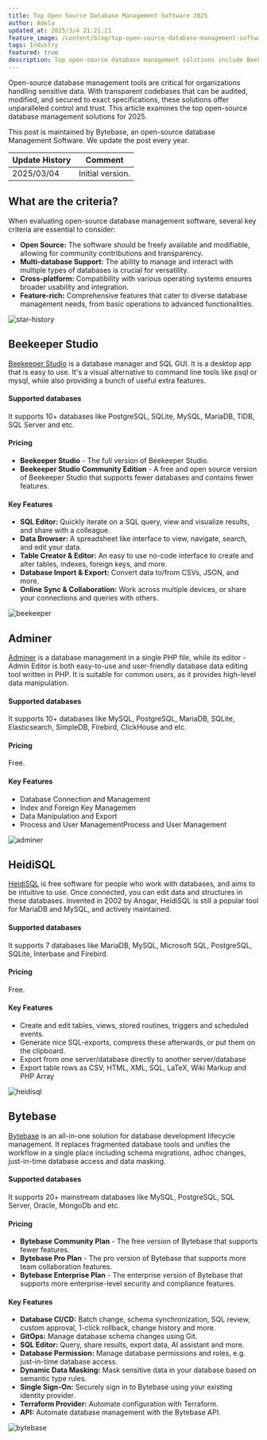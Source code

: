 ```yaml
---
title: Top Open Source Database Management Software 2025
author: Adela
updated_at: 2025/3/4 21:21:21
feature_image: /content/blog/top-open-source-database-management-software/banner.webp
tags: Industry
featured: true
description: Top open-source database management solutions include Beekeeper Studio, Adminer, HeidiSQL, and Bytebase.
---
```


Open-source database management tools are critical for organizations handling sensitive data. With transparent codebases that can be audited, modified, and secured to exact specifications, these solutions offer unparalleled control and trust. This article examines the top open-source database management solutions for 2025.

<HintBlock type="info">

This post is maintained by Bytebase, an open-source database Management Software. We update the post every year.

</HintBlock>

| Update History | Comment          |
| -------------- | ---------------- |
| 2025/03/04     | Initial version. |

## What are the criteria?

When evaluating open-source database management software, several key criteria are essential to consider:

- **Open Source:** The software should be freely available and modifiable, allowing for community contributions and transparency.
- **Multi-database Support:** The ability to manage and interact with multiple types of databases is crucial for versatility.
- **Cross-platform:** Compatibility with various operating systems ensures broader usability and integration.
- **Feature-rich:** Comprehensive features that cater to diverse database management needs, from basic operations to advanced functionalities.

![star-history](/content/blog/top-open-source-database-management-software/star-history.webp)

## Beekeeper Studio

[Beekeeper Studio](https://www.beekeeperstudio.io/) is a database manager and SQL GUI. It is a desktop app that is easy to use. It's a visual alternative to command line tools like psql or mysql, while also providing a bunch of useful extra features.

#### Supported databases

It supports 10+ databases like PostgreSQL, SQLite, MySQL, MariaDB, TiDB, SQL Server and etc.

#### Pricing

- **Beekeeper Studio** - The full version of Beekeeper Studio.
- **Beekeeper Studio Community Edition** - A free and open source version of Beekeeper Studio that supports fewer databases and contains fewer features.

#### Key Features

- **SQL Editor:** Quickly iterate on a SQL query, view and visualize results, and share with a colleague.
- **Data Browser:** A spreadsheet like interface to view, navigate, search, and edit your data.
- **Table Creator & Editor:** An easy to use no-code interface to create and alter tables, indexes, foreign keys, and more.
- **Database Import & Export:** Convert data to/from CSVs, JSON, and more.
- **Online Sync & Collaboration:** Work across multiple devices, or share your connections and queries with others.

![beekeeper](/content/blog/top-open-source-database-management-software/beekeeper.webp)

## Adminer

[Adminer](https://www.adminer.org/) is a database management in a single PHP file, while its editor - Admin Editor is both easy-to-use and user-friendly database data editing tool written in PHP. It is suitable for common users, as it provides high-level data manipulation.

#### Supported databases

It supports 10+ databases like MySQL, PostgreSQL, MariaDB, SQLite, Elasticsearch, SimpleDB, Firebird, ClickHouse and etc.

#### Pricing

Free.

#### Key Features

- Database Connection and Management
- Index and Foreign Key Managemen
- Data Manipulation and Export
- Process and User ManagementProcess and User Management

![adminer](/content/blog/top-open-source-database-management-software/adminer.webp)

## HeidiSQL

[HeidiSQL](https://www.heidisql.com/) is free software for people who work with databases, and aims to be intuitive to use. Once connected, you can edit data and structures in these databases. Invented in 2002 by Ansgar, HeidiSQL is still a popular tool for MariaDB and MySQL, and actively maintained.

#### Supported databases

It supports 7 databases like MariaDB, MySQL, Microsoft SQL, PostgreSQL, SQLite, Interbase and Firebird.

#### Pricing

Free.

#### Key Features

- Create and edit tables, views, stored routines, triggers and scheduled events.
- Generate nice SQL-exports, compress these afterwards, or put them on the clipboard.
- Export from one server/database directly to another server/database
- Export table rows as CSV, HTML, XML, SQL, LaTeX, Wiki Markup and PHP Array

![heidisql](/content/blog/top-open-source-database-management-software/heidisql.webp)

## Bytebase

[Bytebase](https://www.bytebase.com/) is an all-in-one solution for database development lifecycle management. It replaces fragmented database tools and unifies the workflow in a single place including schema migrations, adhoc changes, just-in-time database access and data masking.

#### Supported databases

It supports 20+ mainstream databases like MySQL, PostgreSQL, SQL Server, Oracle, MongoDb and etc.

#### Pricing

- **Bytebase Community Plan** - The free version of Bytebase that supports fewer features.
- **Bytebase Pro Plan** - The pro version of Bytebase that supports more team collaboration features.
- **Bytebase Enterprise Plan** - The enterprise version of Bytebase that supports more enterprise-level security and compliance features.

#### Key Features

- **Database CI/CD:** Batch change, schema synchronization, SQL review, custom approval, 1-click rollback, change history and more.
- **GitOps:** Manage database schema changes using Git.
- **SQL Editor:** Query, share results, export data, AI assistant and more.
- **Database Permission:** Manage database permissions and roles, e.g. just-in-time database access.
- **Dynamic Data Masking:** Mask sensitive data in your database based on semantic type rules.
- **Single Sign-On:** Securely sign in to Bytebase using your existing identity provider.
- **Terraform Provider:** Automate configuration with Terraform.
- **API:** Automate database management with the Bytebase API.

![bytebase](/content/blog/top-open-source-database-management-software/bytebase.webp)
